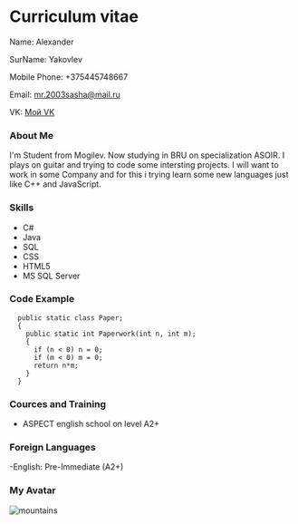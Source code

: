 # Сurriculum vitae
Name: Alexander

SurName: Yakovlev

Mobile Phone: +375445748667

Email: mr.2003sasha@mail.ru

VK: 
[Мой VK](https://vk.com/sashayakovlev2017)

### About Me
I'm Student from Mogilev. Now studying in BRU on specialization ASOIR. I plays on guitar and trying to code some intersting projects. I will want to work in some Company and for this i trying learn some new languages just like C++ and JavaScript.

### Skills
- C#
- Java
- SQL
- CSS
- HTML5
- MS SQL Server

### Code Example
```
  public static class Paper;
  {
    public static int Paperwork(int n, int m);
    {
      if (n < 0) n = 0;
      if (m < 0) m = 0;
      return n*m;
    }
  }
```
### Cources and Training
- ASPECT english school on level A2+

### Foreign Languages
-English: Pre-Immediate (A2+)

### My Avatar
![mountains](https://pbs.twimg.com/media/EyE_F5WWgAAAH0j.jpg)
